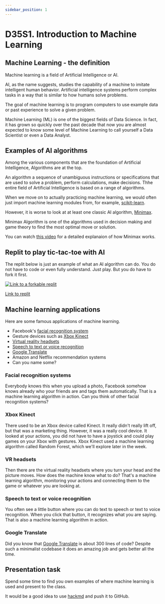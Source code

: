 ```yaml
---
sidebar_position: 1
---
```


# D35S1. Introduction to Machine Learning

## Machine Learning - the definition

Machine learning is a field of Artificial Intelligence or AI.

AI, as the name suggests, studies the capability of a machine to imitate intelligent human behavior. Artificial intelligence systems perform complex tasks in a way that is similar to how humans solve problems.

The goal of machine learning is to program computers to use example data or past experience to solve a given problem.

Machine Learning (ML) is one of the biggest fields of Data Science. In fact, it has grown so quickly over the past decade that now you are almost expected to know some level of Machine Learning to call yourself a Data Scientist or even a Data Analyst.

## Examples of AI algorithms

Among the various components that are the foundation of Artificial Intelligence, Algorithms are at the top.

An algorithm a sequence of unambiguous instructions or specifications that are used to solve a problem, perform calculations, make decisions. Thhe entire field of Artificial Intelligence is based on a range of algorithms.

When we move on to actually practicing machine learning, we would often just import machine learning modules from, for example, [scikit-learn](https://scikit-learn.org/stable/).

However, it is worse to look at at least one classic AI algorithm, [Minimax](https://en.wikipedia.org/wiki/Minimax).

Minimax Algorithm is one of the algorithms used in decision making and game theory to find the most optimal move or solution.

You can watch [this video](https://www.youtube.com/watch?v=trKjYdBASyQ) for a detailed explanaion of how Minimax works.

## Replit to play tic-tac-toe with AI

The replit below is just an example of what an AI algorithm can do. You do not have to code or even fully understand. Just play. But you do have to fork it first.

[<img
    src="/img/icons/replit.svg"
    alt="Link to a forkable replit"
/>](https://replit.com/@missPunter/minimax#main.py)

[Link to replit](https://replit.com/@missPunter/minimax#main.py)

## Machine learning applications

Here are some famous applications of machine learning.

- Facebook's [facial recognition system](#facial-recognition-systems)
- Gesture devices such as [Xbox Kinect](#xbox-kinect)
- [Virtual reality headsets](#vr-headsets)
- [Speech to text or voice recognition](#speech-to-text-or-voice-recognition)
- [Google Translate](#google-translate)
- Amazon and Netflix recommendation systems
- Can you name some?

### Facial recognition systems

Everybody knows this when you upload a photo, Facebook somehow knows already who your friends are and tags them automatically. That is a machine learning algorithm in action. Can you think of other facial recognition systems?

### Xbox Kinect

There used to be an Xbox device called Kinect. It really didn't really lift off, but that was a marketing thing. However, it was a really cool device. It looked at your actions, you did not have to have a joystick and could play games on your Xbox with gestures.
Xbox Kinect used a machine learning algorithm called Random Forest, which we'll explore later in the week.

### VR headsets

Then there are the virtual reality headsets where you turn your head and the picture moves. How does the machine know what to do? That's a machine learning algorithm, monitoring your actions and connecting them to the game or whatever you are looking at.

### Speech to text or voice recognition

You often see a little button where you can do text to speech or text
to voice recognition. When you click that button, it recognizes what you are saying. That is also a machine learning algorithm in action.

### Google Translate

Did you know that [Google Translate](https://analyticsindiamag.com/google-translate-machine-learning/) is about 300 lines of code? Despite such a minimalist codebase it does an amazing job and gets better all the time.

## Presentation task

Spend some time to find you own examples of where machine learning is used and present to the class.

It would be a good idea to use [hackmd](https://hackmd.io/) and push it to GitHub.